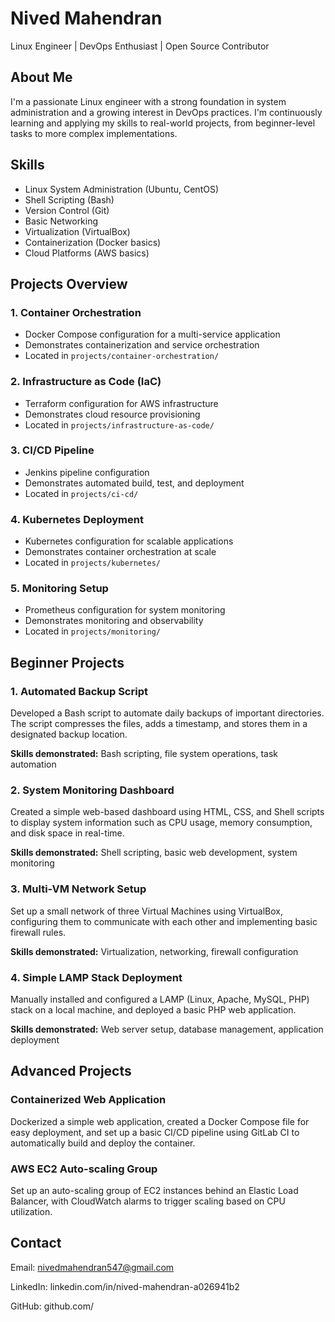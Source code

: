 <div>

# Nived Mahendran

Linux Engineer | DevOps Enthusiast | Open Source Contributor

</div>

<div role="main">

<div class="section section">

## About Me

I'm a passionate Linux engineer with a strong foundation in system
administration and a growing interest in DevOps practices. I'm
continuously learning and applying my skills to real-world projects,
from beginner-level tasks to more complex implementations.

</div>

<div class="section section">

## Skills

- Linux System Administration (Ubuntu, CentOS)
- Shell Scripting (Bash)
- Version Control (Git)
- Basic Networking
- Virtualization (VirtualBox)
- Containerization (Docker basics)
- Cloud Platforms (AWS basics)

</div>

<div class="section section">

## Projects Overview

### 1. Container Orchestration
- Docker Compose configuration for a multi-service application
- Demonstrates containerization and service orchestration
- Located in `projects/container-orchestration/`

### 2. Infrastructure as Code (IaC)
- Terraform configuration for AWS infrastructure
- Demonstrates cloud resource provisioning
- Located in `projects/infrastructure-as-code/`

### 3. CI/CD Pipeline
- Jenkins pipeline configuration
- Demonstrates automated build, test, and deployment
- Located in `projects/ci-cd/`

### 4. Kubernetes Deployment
- Kubernetes configuration for scalable applications
- Demonstrates container orchestration at scale
- Located in `projects/kubernetes/`

### 5. Monitoring Setup
- Prometheus configuration for system monitoring
- Demonstrates monitoring and observability
- Located in `projects/monitoring/`

</div>

<div class="section section">

## Beginner Projects

<div class="beginner-project">

### 1. Automated Backup Script

Developed a Bash script to automate daily backups of important
directories. The script compresses the files, adds a timestamp, and
stores them in a designated backup location.

**Skills demonstrated:** Bash scripting, file system operations, task
automation

</div>

<div class="beginner-project">

### 2. System Monitoring Dashboard

Created a simple web-based dashboard using HTML, CSS, and Shell scripts
to display system information such as CPU usage, memory consumption, and
disk space in real-time.

**Skills demonstrated:** Shell scripting, basic web development, system
monitoring

</div>

<div class="beginner-project">

### 3. Multi-VM Network Setup

Set up a small network of three Virtual Machines using VirtualBox,
configuring them to communicate with each other and implementing basic
firewall rules.

**Skills demonstrated:** Virtualization, networking, firewall
configuration

</div>

<div class="beginner-project">

### 4. Simple LAMP Stack Deployment

Manually installed and configured a LAMP (Linux, Apache, MySQL, PHP)
stack on a local machine, and deployed a basic PHP web application.

**Skills demonstrated:** Web server setup, database management,
application deployment

</div>

</div>

<div class="section section">

## Advanced Projects

<div class="project">

### Containerized Web Application

Dockerized a simple web application, created a Docker Compose file for
easy deployment, and set up a basic CI/CD pipeline using GitLab CI to
automatically build and deploy the container.

</div>

<div class="project">

### AWS EC2 Auto-scaling Group

Set up an auto-scaling group of EC2 instances behind an Elastic Load
Balancer, with CloudWatch alarms to trigger scaling based on CPU
utilization.

</div>

</div>

<div class="section section">

## Contact

Email: nivedmahendran547@gmail.com

LinkedIn: linkedin.com/in/nived-mahendran-a026941b2

GitHub: github.com/

</div>

</div>
